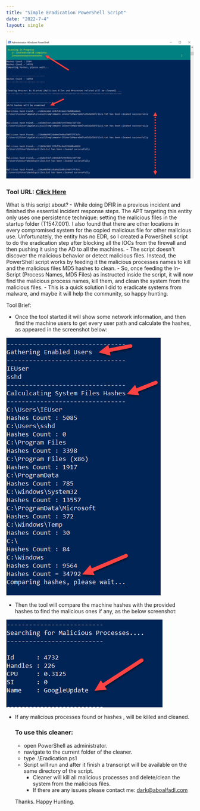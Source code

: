 ```yaml
---
title: "Simple Eradication PowerShell Script"
date: "2022-7-4"
layout: single
---
```



![](https://raw.githubusercontent.com/Aboalfadl/aboalfadl.github.io/main/Images/Cleaning.png)

### Tool URL: [Click Here](https://github.com/Aboalfadl/aboalfadl.github.io/releases/download/Edarication.PowerShell/SimpleEradication.zip)

What is this script about?
		- While doing DFIR in a previous incident and finished the essential incident response steps. The APT targeting this entity only uses one persistence technique: setting the malicious files in the startup folder (T1547.001). I also found that there are other locations in every compromised system for the copied malicious file for other malicious use.
		Unfortunately, the entity has no EDR, so I created a PowerShell script to do the eradication step after blocking all the IOCs from the firewall and then pushing it using the AD to all the machines.
		- The script doesn't discover the malicious behavior or detect malicious files. Instead, the PowerShell script works by feeding it the malicious processes names to kill and the malicious files MD5 hashes to clean.
		- So, once feeding the In-Script (Process Names, MD5 Files) as instructed inside the script, it will now find the malicious process names, kill them, and clean the system from the malicious files.
		-  This is a quick solution I did to eradicate systems from malware, and maybe it will help the community, so happy hunting.		

Tool Brief:

- Once the tool started it will show some network information, and then find the machine users to get every user path and calculate the hashes, as appeared in the screenshot below: 

![](https://raw.githubusercontent.com/Aboalfadl/aboalfadl.github.io/main/Images/HashesCount.png)

- Then the tool will compare the machine hashes with the provided hashes to find the malicious ones if any, as the below screenshot: 

![](https://raw.githubusercontent.com/Aboalfadl/aboalfadl.github.io/main/Images/ProcessKill.png)

- If any malicious processes found or hashes , will be killed and cleaned.

  
  
  ### To use this cleaner:
    - open PowerShell as administrator.
    - navigate to the current folder of the cleaner.
    - type .\Eradication.ps1
    - Script will run and after it finish a transcript will be available on the same directory of the script.
	  - Cleaner will kill all malicious processes and delete/clean the system from the malicious files.
	  - If there are any issues please contact me: dark@aboalfadl.com
	
	Thanks. Happy Hunting.
